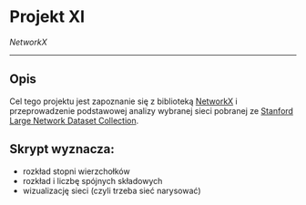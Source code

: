 # Projekt XI
*NetworkX*

---

## Opis

Cel tego projektu jest zapoznanie się z biblioteką [NetworkX](https://networkx.org/) i przeprowadzenie podstawowej analizy wybranej sieci pobranej ze [Stanford Large Network Dataset Collection](https://snap.stanford.edu/data/#road).

## Skrypt wyznacza:

- rozkład stopni wierzchołków
- rozkład i liczbę spójnych składowych
- wizualizację sieci (czyli trzeba sieć narysować)


